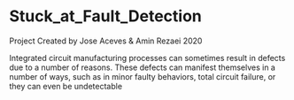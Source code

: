 # Stuck_at_Fault_Detection
Project Created by Jose Aceves & Amin Rezaei 2020

Integrated circuit manufacturing processes can sometimes result in defects due to a number of reasons. These defects can manifest themselves in a number of ways, such as in minor faulty behaviors, total circuit failure, or they can even be undetectable
